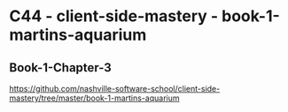 # C44 - client-side-mastery - book-1-martins-aquarium

## Book-1-Chapter-3

https://github.com/nashville-software-school/client-side-mastery/tree/master/book-1-martins-aquarium





